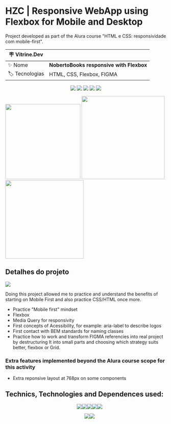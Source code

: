 # HZC | Responsive WebApp using Flexbox for Mobile and Desktop


Project developed as part of the Alura course "HTML e CSS: responsividade com mobile-first".

| :placard: Vitrine.Dev |     |
| -------------  | --- |
| :sparkles: Nome        | **NobertoBooks responsive with Flexbox**
| :label: Tecnologias | HTML, CSS, Flexbox, FIGMA

<p align='center'>
<img src='https://img.shields.io/github/last-commit/NobertoFerreiraFilho/NobertoBooks-NFF?style=plastic'>
<img src='https://img.shields.io/static/v1?label=Status&message=Done&color=brightgreen'>
<img src='https://img.shields.io/github/stars/NobertoFerreiraFilho/NobertoBooks-NFF'>
<img src='https://img.shields.io/github/forks/NobertoFerreiraFilho/NobertoBooks-NFF'>
<img src='https://img.shields.io/github/issues/NobertoFerreiraFilho/NobertoBooks-NFF'>
</p>

<!-- Inserir imagem com a #vitrinedev ao final do link -->
<img src='https://github.com/NobertoFerreiraFilho/NobertoBooks-NFF/blob/master/img/projeto/homepage-large.png#vitrinedev' width=235/> <img src='https://github.com/NobertoFerreiraFilho/img/projeto/homepage-medium.png' width=260/> <img src='https://github.com/NobertoFerreiraFilho/skateApp-flexbox-grid/blob/master/img/projeto/homepage-small.png' width=245/> 

## Detalhes do projeto

![](https://github.com/NobertoFerreiraFilho/skateApp-flexbox-grid/blob/master/img/NobertoBooks.gif)

Doing this project allowed me to practice and understand the benefits of starting on Mobile First and also practice CSS/HTML once more.

<ul>
  <li>Practice "Mobile first" mindset</li>
  <li>Flexbox</li>
  <li>Media Query for responsivity</li>
  <li>First concepts of Acessibility, for example: aria-label to describe logos</li>
  <li>First contact with BEM standards for naming classes</li>
  <li>Practice how to work and transform FIGMA referencies into real project by destructuring It into small parts and choosing which strategy suits better, flexbox or Grid.</li>
</ul>

 ### Extra features implemented beyond the Alura course scope for this activity
 <ul>
  <li>Extra reponsive layout at 768px on some components</li>
</ul>
 
## Technics, Technologies and Dependences used:

<ul style='display:flex; flex-wrap: wrap; justify-content:center;'>
<il>
<img src='https://img.shields.io/badge/CSS3-black?logo=CSS3'/>
</il>
<il>
<img src='https://img.shields.io/badge/HTML5-black?logo=HTML5'/>
</il>
<il>
<img src='https://img.shields.io/badge/Git-black?logo=git'/>
</il>
<il>
<img src='https://img.shields.io/badge/FIGMA-black?logo=figma'/>
</il>
<il>
<img src='https://img.shields.io/badge/VSCode-black?logo=visual-studio-code'/>
</il>
</ul>

<ul style='display:flex; flex-wrap: wrap; justify-content:center;'>
<il>
<img src='https://img.shields.io/badge/CI%20CD-black?logo=CI-CD'/>
</il>
<il>
<img src='https://img.shields.io/badge/GRID-black?logo=Flex-box'/>
</il>
</ul>
